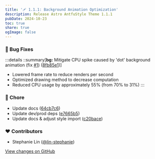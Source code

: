 ```yaml
---
title: '🩹 1.1.1: Background Animation Optimization'
description: Release Astro AntfuStyle Theme 1.1.1
pubDate: 2024-10-23
toc: true
share: true
ogImage: false
---
```


### 🐞 Bug Fixes

:::details
::summary[**bg:** Mitigate CPU spike caused by 'dot' background animation (fix [#1](https://github.com/lin-stephanie/astro-antfustyle-theme/pull/1)) ([8fb85e1](https://github.com/lin-stephanie/astro-antfustyle-theme/commit/8fb85e1))] 
- Lowered frame rate to reduce renders per second
- Optimized drawing method to decrease computation
- Reduced CPU usage by approximately 55% (from 70% to 31%)
:::

### 🏡 Chore

- Update docs ([64cb7c6](https://github.com/lin-stephanie/astro-antfustyle-theme/commit/64cb7c6))
- Update dev/prod deps ([e7665b5](https://github.com/lin-stephanie/astro-antfustyle-theme/commit/e7665b5))
- Update docs & adjust style import ([c20bace](https://github.com/lin-stephanie/astro-antfustyle-theme/commit/c20bace))

### ❤️ Contributors

- Stephanie Lin ([@lin-stephanie](http://github.com/lin-stephanie))

[View changes on GitHub](https://github.com/lin-stephanie/astro-antfustyle-theme/compare/1.1.0...1.1.1)
